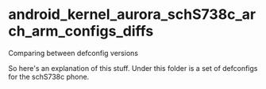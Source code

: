 android_kernel_aurora_schS738c_arch_arm_configs_diffs
=====================================================

Comparing between defconfig versions

So here's an explanation of this stuff. Under this folder is a set of defconfigs
for the schS738c phone.